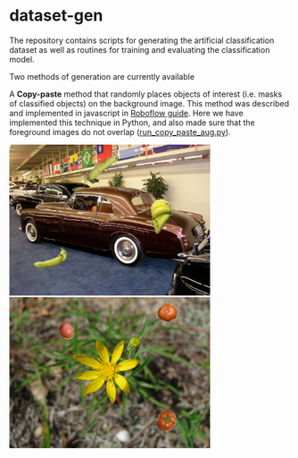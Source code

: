 # dataset-gen

The repository contains scripts for generating the artificial classification dataset as well as routines for training and evaluating the classification model.

Two methods of generation are currently available

A **Copy-paste** method that randomly places objects of interest (i.e. masks of classified objects) on the background image. 
This method was described and implemented in javascript in [Roboflow guide](https://blog.roboflow.com/how-to-create-a-synthetic-dataset-for-computer-vision/). 
Here we have implemented this technique in Python, and also made sure that the foreground images do not overlap ([run_copy_paste_aug.py](data_scipts/run_copy_paste_aug.py)).

<p float="left">
<img src="./imgs/banana155.png" width="360"/>
<img src="./imgs/tomatoes182.png" width="360"/>
</p> 
